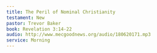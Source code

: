 ```yaml
---
title: The Peril of Nominal Christianity
testament: New
pastor: Trevor Baker
book: Revelation 3:14-22
audio: http://www.mecgoodnews.org/audio/180620171.mp3
service: Morning
---
```

